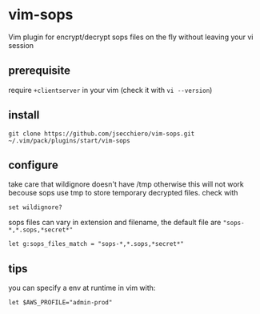 # vim-sops

Vim plugin for encrypt/decrypt sops files on the fly without leaving your vi session

## prerequisite

require `+clientserver` in your vim (check it with `vi --version`)

## install

```
git clone https://github.com/jsecchiero/vim-sops.git ~/.vim/pack/plugins/start/vim-sops
```

## configure

take care that wildignore doesn't have /tmp otherwise this will not work  
becouse sops use tmp to store temporary decrypted files. check with  

```
set wildignore?
```

sops files can vary in extension and filename, the default file are `"sops-*,*.sops,*secret*"`  

```
let g:sops_files_match = "sops-*,*.sops,*secret*"
```

## tips

you can specify a env at runtime in vim with:  

```
let $AWS_PROFILE="admin-prod"
```
